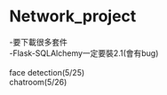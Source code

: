 # Network_project
-要下載很多套件<br>
-Flask-SQLAlchemy一定要裝2.1(會有bug)<br><br>
face detection(5/25)<br>
chatroom(5/26)<br>
